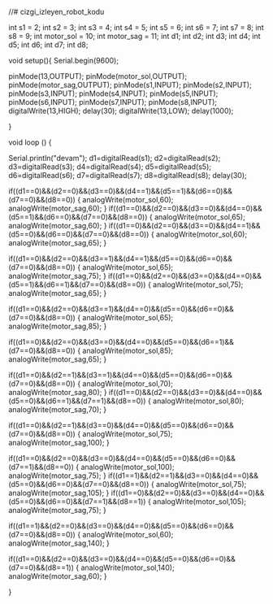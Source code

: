//# cizgi_izleyen_robot_kodu


int s1 = 2;
int s2 = 3;
int s3 = 4;
int s4 = 5;
int s5 = 6;
int s6 = 7;
int s7 = 8;
int s8 = 9;
int motor_sol = 10;
int motor_sag = 11;
int d1;
int d2;
int d3;
int d4;
int d5;
int d6;
int d7;
int d8;

void setup(){
Serial.begin(9600);

pinMode(13,OUTPUT);
pinMode(motor_sol,OUTPUT);
pinMode(motor_sag,OUTPUT);
pinMode(s1,INPUT);
pinMode(s2,INPUT);
pinMode(s3,INPUT);
pinMode(s4,INPUT);
pinMode(s5,INPUT);
pinMode(s6,INPUT);
pinMode(s7,INPUT);
pinMode(s8,INPUT);
digitalWrite(13,HIGH);
delay(30);
digitalWrite(13,LOW);
delay(1000);

}

void loop () {
  
Serial.println("devam");
d1=digitalRead(s1);
d2=digitalRead(s2);
d3=digitalRead(s3);
d4=digitalRead(s4);
d5=digitalRead(s5);
d6=digitalRead(s6);
d7=digitalRead(s7);
d8=digitalRead(s8);
delay(30);

if((d1==0)&&(d2==0)&&(d3==0)&&(d4==1)&&(d5==1)&&(d6==0)&&(d7==0)&&(d8==0))
{
analogWrite(motor_sol,60);
analogWrite(motor_sag,60);
}
if((d1==0)&&(d2==0)&&(d3==0)&&(d4==0)&&(d5==1)&&(d6==0)&&(d7==0)&&(d8==0))
{
analogWrite(motor_sol,65);
analogWrite(motor_sag,60);
}
if((d1==0)&&(d2==0)&&(d3==0)&&(d4==1)&&(d5==0)&&(d6==0)&&(d7==0)&&(d8==0))
{
analogWrite(motor_sol,60);
analogWrite(motor_sag,65);
}

if((d1==0)&&(d2==0)&&(d3==1)&&(d4==1)&&(d5==0)&&(d6==0)&&(d7==0)&&(d8==0))
{
analogWrite(motor_sol,65);
analogWrite(motor_sag,75);
}
if((d1==0)&&(d2==0)&&(d3==0)&&(d4==0)&&(d5==1)&&(d6==1)&&(d7==0)&&(d8==0))
{
analogWrite(motor_sol,75);
analogWrite(motor_sag,65);
}

if((d1==0)&&(d2==0)&&(d3==1)&&(d4==0)&&(d5==0)&&(d6==0)&&(d7==0)&&(d8==0))
{
analogWrite(motor_sol,65);
analogWrite(motor_sag,85);
}

if((d1==0)&&(d2==0)&&(d3==0)&&(d4==0)&&(d5==0)&&(d6==1)&&(d7==0)&&(d8==0))
{
analogWrite(motor_sol,85);
analogWrite(motor_sag,65);
}

if((d1==0)&&(d2==1)&&(d3==1)&&(d4==0)&&(d5==0)&&(d6==0)&&(d7==0)&&(d8==0))
{
analogWrite(motor_sol,70);
analogWrite(motor_sag,80);
}
if((d1==0)&&(d2==0)&&(d3==0)&&(d4==0)&&(d5==0)&&(d6==1)&&(d7==1)&&(d8==0))
{
analogWrite(motor_sol,80);
analogWrite(motor_sag,70);
}

if((d1==0)&&(d2==1)&&(d3==0)&&(d4==0)&&(d5==0)&&(d6==0)&&(d7==0)&&(d8==0))
{
analogWrite(motor_sol,75);
analogWrite(motor_sag,100);
}

if((d1==0)&&(d2==0)&&(d3==0)&&(d4==0)&&(d5==0)&&(d6==0)&&(d7==1)&&(d8==0))
{
analogWrite(motor_sol,100);
analogWrite(motor_sag,75);
}
if((d1==1)&&(d2==1)&&(d3==0)&&(d4==0)&&(d5==0)&&(d6==0)&&(d7==0)&&(d8==0))
{
analogWrite(motor_sol,75);
analogWrite(motor_sag,105);
}
if((d1==0)&&(d2==0)&&(d3==0)&&(d4==0)&&(d5==0)&&(d6==0)&&(d7==1)&&(d8==1))
{
analogWrite(motor_sol,105);
analogWrite(motor_sag,75);
}

if((d1==1)&&(d2==0)&&(d3==0)&&(d4==0)&&(d5==0)&&(d6==0)&&(d7==0)&&(d8==0))
{
analogWrite(motor_sol,60);
analogWrite(motor_sag,140);
}

if((d1==0)&&(d2==0)&&(d3==0)&&(d4==0)&&(d5==0)&&(d6==0)&&(d7==0)&&(d8==1))
{
analogWrite(motor_sol,140);
analogWrite(motor_sag,60);
}

}
